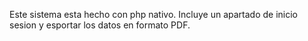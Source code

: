 Este sistema esta hecho con php nativo. Incluye un apartado de inicio sesion y esportar los datos en formato PDF.
